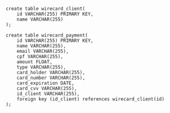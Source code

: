         create table wirecard_client(
            id VARCHAR(255) PRIMARY KEY,
            name VARCHAR(255)
        );
        
        create table wirecard_payment(
            id VARCHAR(255) PRIMARY KEY,
            name VARCHAR(255),
            email VARCHAR(255),
            cpf VARCHAR(255),
            amount FLOAT,
            type VARCHAR(255),
            card_holder VARCHAR(255),
            card_number VARCHAR(255),
            card_expiration DATE,
            card_cvv VARCHAR(255),
            id_client VARCHAR(255),
            foreign key (id_client) references wirecard_client(id)
        );